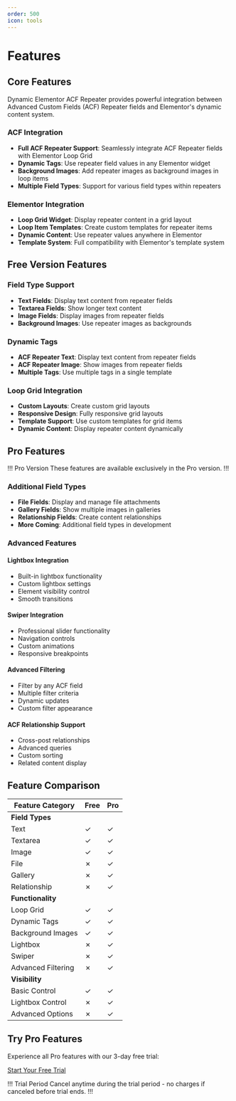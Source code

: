 ```yaml
---
order: 500
icon: tools
---
```


# Features

## Core Features

Dynamic Elementor ACF Repeater provides powerful integration between Advanced Custom Fields (ACF) Repeater fields and Elementor's dynamic content system.

### ACF Integration

- **Full ACF Repeater Support**: Seamlessly integrate ACF Repeater fields with Elementor Loop Grid
- **Dynamic Tags**: Use repeater field values in any Elementor widget
- **Background Images**: Add repeater images as background images in loop items
- **Multiple Field Types**: Support for various field types within repeaters

### Elementor Integration

- **Loop Grid Widget**: Display repeater content in a grid layout
- **Loop Item Templates**: Create custom templates for repeater items
- **Dynamic Content**: Use repeater values anywhere in Elementor
- **Template System**: Full compatibility with Elementor's template system

## Free Version Features

### Field Type Support

- **Text Fields**: Display text content from repeater fields
- **Textarea Fields**: Show longer text content
- **Image Fields**: Display images from repeater fields
- **Background Images**: Use repeater images as backgrounds

### Dynamic Tags

- **ACF Repeater Text**: Display text content from repeater fields
- **ACF Repeater Image**: Show images from repeater fields
- **Multiple Tags**: Use multiple tags in a single template

### Loop Grid Integration

- **Custom Layouts**: Create custom grid layouts
- **Responsive Design**: Fully responsive grid layouts
- **Template Support**: Use custom templates for grid items
- **Dynamic Content**: Display repeater content dynamically

## Pro Features

!!! Pro Version
These features are available exclusively in the Pro version.
!!!

### Additional Field Types

- **File Fields**: Display and manage file attachments
- **Gallery Fields**: Show multiple images in galleries
- **Relationship Fields**: Create content relationships
- **More Coming**: Additional field types in development

### Advanced Features

#### Lightbox Integration
- Built-in lightbox functionality
- Custom lightbox settings
- Element visibility control
- Smooth transitions

#### Swiper Integration
- Professional slider functionality
- Navigation controls
- Custom animations
- Responsive breakpoints

#### Advanced Filtering
- Filter by any ACF field
- Multiple filter criteria
- Dynamic updates
- Custom filter appearance

#### ACF Relationship Support
- Cross-post relationships
- Advanced queries
- Custom sorting
- Related content display

## Feature Comparison

| Feature Category | Free | Pro |
|-----------------|------|-----|
| **Field Types** |
| Text | ✓ | ✓ |
| Textarea | ✓ | ✓ |
| Image | ✓ | ✓ |
| File | ✗ | ✓ |
| Gallery | ✗ | ✓ |
| Relationship | ✗ | ✓ |
| **Functionality** |
| Loop Grid | ✓ | ✓ |
| Dynamic Tags | ✓ | ✓ |
| Background Images | ✓ | ✓ |
| Lightbox | ✗ | ✓ |
| Swiper | ✗ | ✓ |
| Advanced Filtering | ✗ | ✓ |
| **Visibility** |
| Basic Control | ✓ | ✓ |
| Lightbox Control | ✗ | ✓ |
| Advanced Options | ✗ | ✓ |

## Try Pro Features

Experience all Pro features with our 3-day free trial:

[Start Your Free Trial](https://checkout.freemius.com/mode/dialog/plugin/16334/plan/27245/?trial=paid)

!!! Trial Period
Cancel anytime during the trial period - no charges if canceled before trial ends.
!!! 